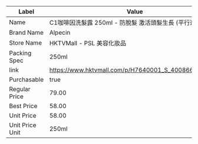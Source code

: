 | Label           | Value                                               |
| --------------- | --------------------------------------------------- |
| Name            | C1咖啡因洗髮露 250ml - 防脫髮 激活頭髮生長 (平行進口)                  |
| Brand Name      | Alpecin                                             |
| Store Name      | HKTVMall - PSL 美容化妝品                                |
| Packing Spec    | 250ml                                               |
| link            | https://www.hktvmall.com/p/H7640001_S_4008666211187 |
| Purchasable     | true                                                |
| Regular Price   | 79.00                                               |
| Best Price      | 58.00                                               |
| Unit Price      | 58.00                                               |
| Unit Price Unit | 250ml                                               |
